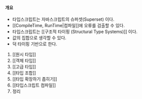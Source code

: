 #### 개요
- 타입스크립트는 자바스크립트의 슈퍼셋(Superset) 이다.
- [[CompileTime, RunTime|컴파일]]에 오류를 검출할 수 있다.
- 타입스크립트는 [[구조적 타이핑 (Structural Type Systems)]] 이다.
- 값의 집합으로 생각할 수 있다.
- 덕 타이핑 기반으로 한다.

1. [[원시 타입]] 
2. [[객체 타입]]
3. [[고급 타입]]
4. [[타입 조합]]
5. [[타입 확장하기 좁히기]]
6. [[타입스크립트 컴파일]]
7. 정리